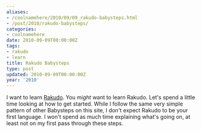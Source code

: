 ```yaml
---
aliases:
- /coolnamehere/2010/09/09_rakudo-babysteps.html
- /post/2010/rakudo-babysteps/
categories:
- coolnamehere
date: 2010-09-09T00:00:00Z
tags:
- rakudo
- learn
title: Rakudo Babysteps
type: post
updated: 2010-09-09T00:00:00Z
year: '2010'
---
```

<!--more-->
[Rakudo]: /tags/rakudo/

I want to learn [Rakudo][]. You *might* want to learn Rakudo.
Let's spend a little time looking at how to get started. While I follow the same very simple pattern of
other Babysteps on this site, I don't expect Rakudo to be your first language. I won't spend as much time
explaining what's going on, at least not on my first pass through these steps.


